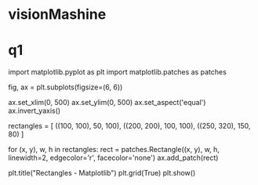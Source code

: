 # visionMashine
# q1
import matplotlib.pyplot as plt
import matplotlib.patches as patches

fig, ax = plt.subplots(figsize=(6, 6))

ax.set_xlim(0, 500)
ax.set_ylim(0, 500)
ax.set_aspect('equal')
ax.invert_yaxis()

rectangles = [
    ((100, 100), 50, 100),
    ((200, 200), 100, 100),
    ((250, 320), 150, 80)
]

for (x, y), w, h in rectangles:
    rect = patches.Rectangle((x, y), w, h, linewidth=2, edgecolor='r', facecolor='none')
    ax.add_patch(rect)

plt.title("Rectangles - Matplotlib")
plt.grid(True)
plt.show()

